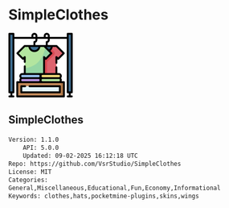 # SimpleClothes
<img src="https://raw.githubusercontent.com/VsrStudio/SimpleClothes/bf07e3691fabaa766fb30827f5e55c0ecca91c26/icon.png" width="128" height="128" />

## SimpleClothes
```properties
Version: 1.1.0
    API: 5.0.0
    Updated: 09-02-2025 16:12:18 UTC
Repo: https://github.com/VsrStudio/SimpleClothes
License: MIT
Categories: General,Miscellaneous,Educational,Fun,Economy,Informational
Keywords: clothes,hats,pocketmine-plugins,skins,wings
```